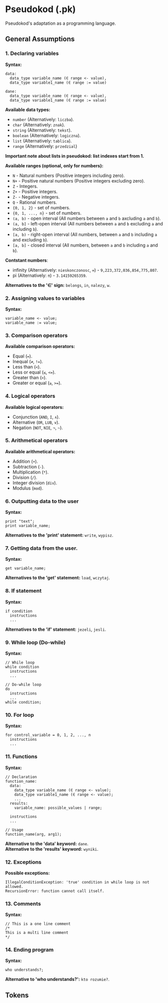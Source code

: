 # Pseudokod (.pk)
Pseudokod's adaptation as a programming language.

## General Assumptions
### 1. Declaring variables
**Syntax:**
```
data:
  data_type variable_name (∈ range <- value),
  data_type variable1_name (∈ range := value)

dane:
  data_type variable_name (∈ range <- value),
  data_type variable1_name (∈ range := value)
```

**Available data types:**
- `number` (Alternatively: `liczba`).
- `char` (Alternatively: `znak`).
- `string` (Alternatively: `tekst`).
- `boolean` (Alternatively: `logiczna`).
- `list` (Alternatively: `tablica`).
- `range` (Alternatively: `przedzial`)

**Important note about lists in pseudokod: list indexes start from 1.**

**Available ranges (optional, only for numbers):**
- `N` - Natural numbers (Positive integers including zero).
- `N+` - Positive natural numbers (Positive integers excluding zero).
- `Z` - Integers.
- `Z+` - Positive integers.
- `Z-` - Negative integers.
- `Q` - Rational numbers.
- `{0, 1, 2}` - set of numbers.
- `{0, 1, ..., n}` - set of numbers.
- `(a, b)` - open interval (All numbers between `a` and `b` axcluding `a` and `b`).
- `(a, b]` - left-open interval (All numbers between `a` and `b` excluding `a` and including `b`).
- `[a, b)` - right-open interval (All numbers, between `a` and `b` including `a` and excluding `b`).
- `[a, b]` - closed interval (All numbers, between `a` and `b` including `a` and `b`).

**Contstant numbers**:
- infinity (Alternatively: `nieskonczonosc`, `∞`) - `9,223,372,036,854,775,807`.
- pi (Alternatively: `π`) - `3.14159265359`.

**Alternatives to the '∈' sign:** `belongs`, `in`, `nalezy`, `w`.

### 2. Assigning values to variables
**Syntax:**
```
variable_name <- value;
variable_name := value;
```

### 3. Comparison operators
**Available comparison operators:**
- Equal (`=`).
- Inequal (`≠`, `!=`).
- Less than (`<`).
- Less or equal (`≤`, `<=`).
- Greater than (`>`).
- Greater or equal (`≥`, `>=`).

### 4. Logical operators
**Available logical operators:**
- Conjunction (`AND`, `I`, `∧`).
- Alternative (`OR`, `LUB`, `∨`).
- Negation (`NOT`, `NIE`, `¬`, `~`).

### 5. Arithmetical operators
**Available arithmetical operators:**
- Addition (`+`).
- Subtraction (`-`).
- Multiplication (`*`).
- Division (`/`).
- Integer division (`div`).
- Modulus (`mod`).

### 6. Outputting data to the user
**Syntax:**
```
print "text";
print variable_name;
```

**Alternatives to the 'print' statement:** `write`, `wypisz`.

### 7. Getting data from the user.
**Syntax:**
```
get variable_name;
```

**Alternatives to the 'get' statement:** `load`, `wczytaj`.

### 8. If statement
**Syntax:**
```
if condition
  instructions
  ...
```

**Alternatives to the 'if' statement:** `jezeli`, `jesli`.

### 9. While loop (Do-while)
**Syntax:**
```
// While loop
while condition
  instructions
  ...

// Do-while loop
do
  instructions
  ...
while condition;
```

### 10. For loop
**Syntax:**
```
for control_variable = 0, 1, 2, ..., n
  instructions
  ...
```

### 11. Functions
**Syntax:**
```
// Declaration
function_name:
  data:
    data_type variable_name (∈ range <- value);
    data_type variable1_name (∈ range <- value);
    ...
  results:
    variable_name: possible_values | range;

  instructions
  ...

// Usage
function_name(arg, arg1);
```

**Alternative to the 'data' keyword:** `dane`.<br>
**Alternative to the 'results' keyword:** `wyniki`.

### 12. Exceptions
**Possible exceptions:**
```
IllegalConditionException: 'true' condition in while loop is not allowed.
RecursionError: function cannot call itself.
```

### 13. Comments
**Syntax:**
```
// This is a one line comment
/*
This is a multi line comment
*/
```

### 14. Ending program
**Syntax:**
```
who understands?;
```

**Alternative to 'who understands?':** `kto rozumie?`.

## Tokens
